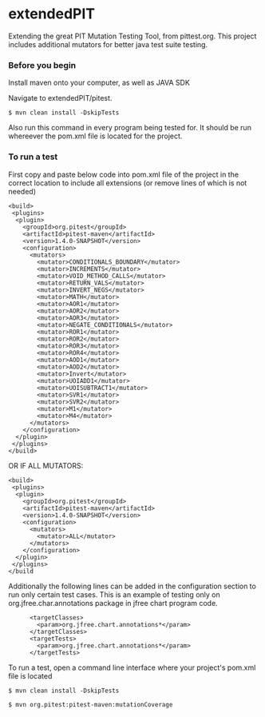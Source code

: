 # extendedPIT
Extending the great PIT Mutation Testing Tool, from pittest.org. This project includes additional mutators for better java test suite testing.

### Before you begin

Install maven onto your computer, as well as JAVA SDK

Navigate to extendedPIT/pitest.

```
$ mvn clean install -DskipTests
```

Also run this command in every program being tested for. It should be run whereever the pom.xml file is located for the project.

### To run a test
First copy and paste below code into pom.xml file of the project in the correct location to include all extensions (or remove lines of which is not needed)

    <build>
     <plugins>
      <plugin>
        <groupId>org.pitest</groupId>
        <artifactId>pitest-maven</artifactId>
        <version>1.4.0-SNAPSHOT</version>
        <configuration>
          <mutators>
            <mutator>CONDITIONALS_BOUNDARY</mutator>
            <mutator>INCREMENTS</mutator>
            <mutator>VOID_METHOD_CALLS</mutator>
            <mutator>RETURN_VALS</mutator>
            <mutator>INVERT_NEGS</mutator>
            <mutator>MATH</mutator>
            <mutator>AOR1</mutator>
            <mutator>AOR2</mutator>
            <mutator>AOR3</mutator>
            <mutator>NEGATE_CONDITIONALS</mutator>
            <mutator>ROR1</mutator>
            <mutator>ROR2</mutator>
            <mutator>ROR3</mutator>
            <mutator>ROR4</mutator>
            <mutator>AOD1</mutator>
            <mutator>AOD2</mutator>
            <mutator>Invert</mutator>
            <mutator>UOIADD1</mutator>
            <mutator>UOISUBTRACT1</mutator>
            <mutator>SVR1</mutator>
            <mutator>SVR2</mutator>
            <mutator>M1</mutator>
            <mutator>M4</mutator>
          </mutators>
        </configuration>
      </plugin>
     </plugins>
    </build>

OR IF ALL MUTATORS:
    
    <build>
     <plugins>
      <plugin>
        <groupId>org.pitest</groupId>
        <artifactId>pitest-maven</artifactId>
        <version>1.4.0-SNAPSHOT</version>
        <configuration>
          <mutators>
            <mutator>ALL</mutator>
          </mutators>
        </configuration>
      </plugin>
     </plugins>
    </build

Additionally the following lines can be added in the configuration section to run only certain test cases. This is an example of testing only on org.jfree.char.annotations package in jfree chart program code.

          <targetClasses>
            <param>org.jfree.chart.annotations*</param>
          </targetClasses>
          <targetTests>
            <param>org.jfree.chart.annotations*</param>
          </targetTests>

To run a test, open a command line interface where your project's pom.xml file is located
```
$ mvn clean install -DskipTests
```
```
$ mvn org.pitest:pitest-maven:mutationCoverage
```